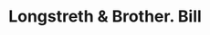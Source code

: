 ---
doi: 10.7916/D8B57WWX
date_other: '1850'
date_other_textual: 1850-1859
form: printed ephemera
genre:
- Invoices
name:
- Longstreth & Brother
object_in_context_url: https://biggert.cul.columbia.edu/items/view/ave_biggert_01432
subject_hierarchical_geographic:
- Philadelphia, Pennsylvania, United States
subject_name:
- Longstreth & Brother
title: Longstreth & Brother. Bill
sort_title: Longstreth & Brother. Bill
call_number: ave_biggert_01432
coordinates:
- 40.00944444444445,-75.13333333333334
pid: ave_biggert_01432
identifiers: ave_biggert_01432
permalink: /biggert/ave_biggert_01432/
layout: iiif-image-page
---